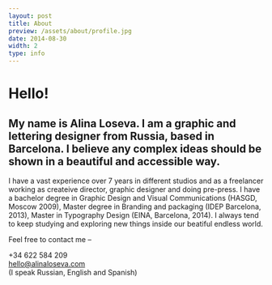 ```yaml
---
layout: post
title: About
preview: /assets/about/profile.jpg
date: 2014-08-30
width: 2
type: info
---
```

# Hello! #

## My name is Alina Loseva. I am a graphic and lettering designer from Russia, based in Barcelona. I believe any complex ideas should be shown in a beautiful and accessible way. ##
I have a vast experience over 7 years in different studios and as a freelancer working as createive director, graphic designer and doing pre-press. I have a&#xa0;bachelor degree in Graphic Design and Visual Communications (HASGD, Moscow 2009), Master degree in Branding and packaging (IDEP Barcelona, 2013), Master in Typography Design (EINA, Barcelona, 2014). I always tend to keep studying and exploring new things inside our beatiful endless world.

<div class='contacts' markdown='1'>
Feel free to contact me –

+34 622 584 209<br />
<hello@alinaloseva.com><br />
(I speak Russian, English and Spanish)
</div>
